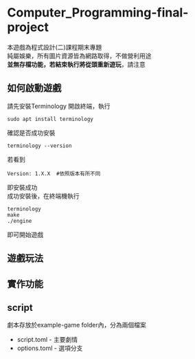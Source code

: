 # Computer_Programming-final-project
本遊戲為程式設計(二)課程期末專題  
純屬娛樂，所有圖片資源皆為網路取得，不做營利用途  
**並無存檔功能，若結束執行將從頭重新遊玩**，請注意
## 如何啟動遊戲
請先安裝Terminology
開啟終端，執行
```
sudo apt install terminology
```
確認是否成功安裝
```
terminology --version
```
若看到
```
Version: 1.X.X  #依照版本有所不同
```
即安裝成功  
成功安裝後，在終端機執行
```
terminology
make
./engine
```
即可開始遊戲
## 遊戲玩法
## 實作功能

## script
劇本存放於example-game folder內，分為兩個檔案
* script.toml - 主要劇情
* options.toml - 選項分支
